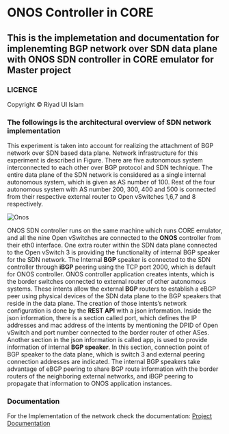 # ONOS Controller in CORE

## This is the implemetation and documentation for implenemting BGP network over SDN data plane with ONOS SDN controller in CORE emulator  for Master project

### LICENCE 

Copyright © Riyad Ul Islam

### The followings is the architectural overview of SDN network implementation

This experiment is taken into account for realizing the attachment of BGP network over SDN based
data plane. Network infrastructure for this experiment is described in Figure. There are five autonomous
system interconnected to each other over BGP protocol and SDN technique. The entire data plane of the SDN
network is considered as a single internal autonomous system, which is given as AS number of 100. Rest of the
four autonomous system with AS number 200, 300, 400 and 500 is connected from their respective external
router to Open vSwitches 1,6,7 and 8 respectively.

![Onos](https://user-images.githubusercontent.com/57096728/145960306-b3ee7374-6fb3-4706-8954-b7aa04e791b5.JPG)


ONOS SDN controller runs on the same machine which runs CORE emulator, and all the nine Open vSwitches
are connected to the **ONOS** controller from their eth0 interface. One extra router within the SDN data plane
connected to the Open vSwitch 3 is providing the functionality of internal BGP speaker for the SDN network.
The Internal **BGP** speaker is connected to the SDN controller through **iBGP** peering using the TCP port 2000,
which is default for ONOS controller. ONOS controller application creates intents, which is the border switches
connected to external router of other autonomous systems. These intents allow the external **BGP** routers to establish a eBGP peer using physical devices of the SDN data plane to the BGP speakers that reside in the data plane.
The creation of those intents’s network configuration is done by the **REST API** with a json information. Inside
the json information, there is a section called port, which defines the IP addresses and mac address of the intents
by mentioning the DPID of Open vSwitch and port number connected to the border router of other ASes. Another section in the json information is called app, is used to provide information of internal **BGP speaker**. In this
section, connection point of BGP speaker to the data plane, which is switch 3 and external peering connection
addresses are indicated.
The internal BGP speakers take advantage of eBGP peering to share BGP route information with the border
routers of the neighboring external networks, and iBGP peering to propagate that information to ONOS application instances.

### Documentation 

For the Implementation of the network check the documentation: [Project Documentation](https://github.com/sudo-riyad/ONOS-SDN-Controller_BGP-in-CORE-/blob/042e051c7c38ef6c3e93a98cb1a45815bc38dd18/Documentation/IndividualProject_Islam_Riyad-Ul-_1324662.pdf)




